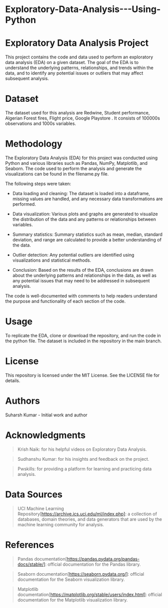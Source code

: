 # Exploratory-Data-Analysis---Using-Python

# Exploratory Data Analysis Project
This project contains the code and data used to perform an exploratory data analysis (EDA) on a given dataset. The goal of the EDA is to understand the underlying patterns, relationships, and trends within the data, and to identify any potential issues or outliers that may affect subsequent analysis.

# Dataset
The dataset used for this analysis are Redwine, Student performance, Algerian Forest fires, Flight price, Google Playstore  . It consists of 100000s observations and 1000s variables.

# Methodology
The Exploratory Data Analysis (EDA) for this project was conducted using Python and various libraries such as Pandas, NumPy, Matplotlib, and Seaborn. The code used to perform the analysis and generate the visualizations can be found in the filename.py file.

The following steps were taken:

- Data loading and cleaning: 
The dataset is loaded into a dataframe, missing values are handled, and any necessary data transformations are performed.

- Data visualization:
Various plots and graphs are generated to visualize the distribution of the data and any patterns or relationships between variables.

- Summary statistics:
Summary statistics such as mean, median, standard deviation, and range are calculated to provide a better understanding of the data.

- Outlier detection:
Any potential outliers are identified using visualizations and statistical methods.

- Conclusion: 
Based on the results of the EDA, conclusions are drawn about the underlying patterns and relationships in the data, as well as any potential issues that may need to be addressed in subsequent analysis.

The code is well-documented with comments to help readers understand the purpose and functionality of each section of the code. 

# Usage
To replicate the EDA, clone or download the repository, and run the code in the python file. The dataset is included in the repository in the main branch.

# License
This repository is licensed under the MIT License. See the LICENSE file for details.

# Authors
Suharsh Kumar - Initial work and author

# Acknowledgments
> Krish Naik: for his helpful videos on Exploratory Data Analysis.

> Sudhanshu Kumar: for his insights and feedback on the project.

> Pwskills: for providing a platform for learning and practicing data analysis.

# Data Sources
> UCI Machine Learning Repository[https://archive.ics.uci.edu/ml/index.php]: a collection of databases, domain theories, and data generators that are used by the machine learning community for analysis.

# References
> Pandas documentation[https://pandas.pydata.org/pandas-docs/stable/]: official documentation for the Pandas library.


> Seaborn documentation[https://seaborn.pydata.org/]: official documentation for the Seaborn visualization library.


> Matplotlib documentation[https://matplotlib.org/stable/users/index.html]: official documentation for the Matplotlib visualization library.
